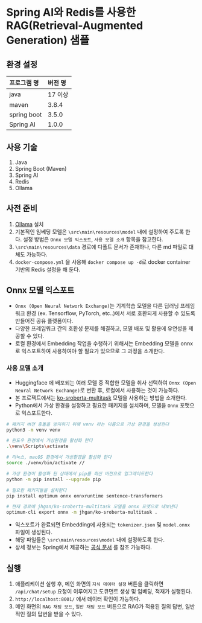 # Spring AI와 Redis를 사용한 RAG(Retrieval-Augmented Generation) 샘플

## 환경 설정

| 프로그램 명 | 버전 명 |
| :--------- | :------ |
| java | 17 이상 |
| maven | 3.8.4 |
| spring boot | 3.5.0 |
| Spring AI | 1.0.0 |

## 사용 기술

1. Java
2. Spring Boot (Maven)
3. Spring AI
4. Redis
5. Ollama

## 사전 준비

1. [Ollama](https://ollama.com/download) 설치
2. 기본적인 임베딩 모델은 `\src\main\resources\model` 내에 설정하여 주도록 한다. 설정 방법은 `Onnx 모델 익스포트`, `사용 모델 소개` 항목을 참고한다.
3. `\src\main\resources\data` 경로에 디폴트 문서가 존재하나, 다른 md 파일로 대체도 가능하다.
4. `docker-compose.yml` 을 사용해 `docker compose up -d`로 docker container 기반의 Redis 설정을 해 둔다.

## Onnx 모델 익스포트

- `Onnx (Open Neural Network Exchange)`는 기계학습 모델을 다른 딥러닝 프레임워크 환경 (ex. Tensorflow, PyTorch, etc..)에서 서로 호환되게 사용할 수 있도록 만들어진 공유 플랫폼이다.
- 다양한 프레임워크 간의 호환성 문제를 해결하고, 모델 배포 및 활용에 유연성을 제공할 수 있다.
- 로컬 환경에서 Embedding 작업을 수행하기 위해서는 Embedding 모델을 onnx로 익스포트하여 사용하여야 할 필요가 있으므로 그 과정을 소개한다.

### 사용 모델 소개

- Huggingface 에 배포되는 여러 모델 중 적합한 모델을 취사 선택하여 `Onnx (Open Neural Network Exchange)`로 변환 후, 로컬에서 사용하는 것이 가능하다.
- 본 프로젝트에서는 [ko-sroberta-multitask](https://huggingface.co/jhgan/ko-sroberta-multitask) 모델을 사용하는 방법을 소개한다.
- Python에서 가상 환경을 설정하고 필요한 패키지를 설치하며, 모델을 `Onnx` 포맷으로 익스포트한다.

```bash
# 패키지 버전 충돌을 방지하기 위해 venv 라는 이름으로 가상 환경을 생성한다
python3 -m venv venv

# 윈도우 환경에서 가상환경을 활성화 한다
.\venv\Scripts\activate

# 리눅스, macOS 환경에서 가상환경을 활성화 한다
source ./venv/bin/activate //

# 가상 환경이 활성화 된 상태에서 pip를 최신 버전으로 업그레이드한다
python -m pip install --upgrade pip

# 필요한 패키지들을 설치한다
pip install optimum onnx onnxruntime sentence-transformers

# 현재 경로에 jhgan/ko-sroberta-multitask 모델을 onnx 포맷으로 내보낸다
optimum-cli export onnx -m jhgan/ko-sroberta-multitask .
```

- 익스포트가 완료되면 Embedding에 사용되는 `tokenizer.json` 및 `model.onnx` 파일이 생성된다.
- 해당 파일들은 `\src\main\resources\model` 내에 설정하도록 한다.
- 상세 정보는 Spring에서 제공하는 [공식 문서](https://docs.spring.io/spring-ai/reference/api/embeddings/onnx.html#_prerequisites) 를 참조 가능하다.

## 실행

1. 애플리케이션 실행 후, 메인 화면의 `지식 데이터 설정` 버튼을 클릭하면 `/api/chat/setup` 요청이 이루어지고 도큐먼트 생성 및 임베딩, 적재가 실행된다.
2. `http://localhost:8001/` 에서 데이터 확인이 가능하다.
3. 메인 화면의 `RAG 채팅 모드`, `일반 채팅 모드` 버튼으로 RAG가 적용된 질의 답변, 일반적인 질의 답변을 받을 수 있다.


